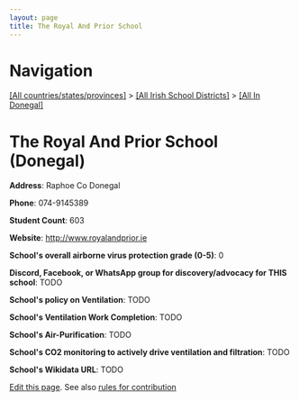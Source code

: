 ```yaml
---
layout: page
title: The Royal And Prior School
---
```

# Navigation

[[All countries/states/provinces]](../../..) > [[All Irish School Districts]](../..) > [[All In Donegal]](..)

# The Royal And Prior School (Donegal)

**Address**: Raphoe Co Donegal

**Phone**: 074-9145389

**Student Count**: 603

**Website**: <http://www.royalandprior.ie>

**School's overall airborne virus protection grade (0-5)**: 0

**Discord, Facebook, or WhatsApp group for discovery/advocacy for THIS school**: TODO

**School's policy on Ventilation**: TODO

**School's Ventilation Work Completion**: TODO

**School's Air-Purification**: TODO

**School's CO2 monitoring to actively drive ventilation and filtration**: TODO

**School's Wikidata URL**: TODO


[Edit this page](https://github.com/ventilate-schools/Ireland/edit/main/./Donegal/The_Royal_And_Prior_School.md). See also [rules for contribution](../../../contribution-rules/)